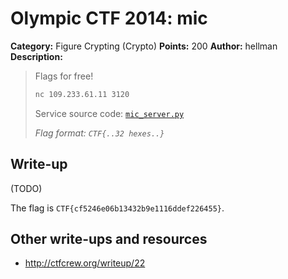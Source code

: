 # Olympic CTF 2014: mic

**Category:** Figure Crypting (Crypto)
**Points:** 200
**Author:** hellman
**Description:**

> Flags for free!
>
> ```bash
> nc 109.233.61.11 3120
> ```
>
> Service source code: [`mic_server.py`](mic_server.py)
>
> _Flag format: `CTF{..32 hexes..}`_

## Write-up

(TODO)

The flag is `CTF{cf5246e06b13432b9e1116ddef226455}`.

## Other write-ups and resources

* <http://ctfcrew.org/writeup/22>
